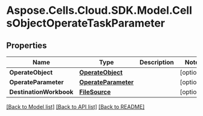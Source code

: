# Aspose.Cells.Cloud.SDK.Model.CellsObjectOperateTaskParameter
## Properties

Name | Type | Description | Notes
------------ | ------------- | ------------- | -------------
**OperateObject** | [**OperateObject**](OperateObject.md) |  | [optional] 
**OperateParameter** | [**OperateParameter**](OperateParameter.md) |  | [optional] 
**DestinationWorkbook** | [**FileSource**](FileSource.md) |  | [optional] 

[[Back to Model list]](../README.md#documentation-for-models) [[Back to API list]](../README.md#documentation-for-api-endpoints) [[Back to README]](../README.md)

